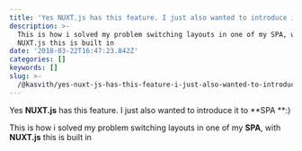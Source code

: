 ```yaml
---
title: 'Yes NUXT.js has this feature. I just also wanted to introduce it to SPA :)'
description: >-
  This is how i solved my problem switching layouts in one of my SPA, with
  NUXT.js this is built in
date: '2018-03-22T16:47:23.842Z'
categories: []
keywords: []
slug: >-
  /@kasvith/yes-nuxt-js-has-this-feature-i-just-also-wanted-to-introduce-it-to-spa-7024e0ceef7b
---
```


Yes **NUXT.js** has this feature. I just also wanted to introduce it to **SPA **:)

This is how i solved my problem switching layouts in one of my **SPA**, with **NUXT.js** this is built in